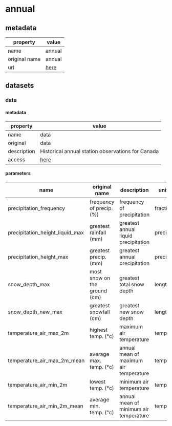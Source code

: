 # annual

## metadata

| property      | value                                                                                                                                                                              |
|---------------|------------------------------------------------------------------------------------------------------------------------------------------------------------------------------------|
| name          | annual                                                                                                                                                                             |
| original name | annual                                                                                                                                                                             |
| url           | [here](https://www.canada.ca/en/environment-climate-change/services/climate-change/canadian-centre-climate-services/display-download/technical-documentation-daily-data.html#toc0) |

## datasets

### data

#### metadata

| property    | value                                                                                                                                                                              |
|-------------|------------------------------------------------------------------------------------------------------------------------------------------------------------------------------------|
| name        | data                                                                                                                                                                               |
| original    | data                                                                                                                                                                               |
| description | Historical annual station observations for Canada                                                                                                                                  |
| access      | [here](https://www.canada.ca/en/environment-climate-change/services/climate-change/canadian-centre-climate-services/display-download/technical-documentation-daily-data.html#toc0) |

#### parameters

| name                            | original name                | description                            | unit type     | unit          | constraints |
|---------------------------------|------------------------------|----------------------------------------|---------------|---------------|-------------|
| precipitation_frequency         | frequency of precip. (%)     | frequency of precipitation             | fraction      | %             | >=0,<=100   |
| precipitation_height_liquid_max | greatest rainfall (mm)       | greatest annual liquid precipitation   | precipitation | mm            | >=0         |
| precipitation_height_max        | greatest precip. (mm)        | greatest annual precipitation          | precipitation | mm            | >=0         |
| snow_depth_max                  | most snow on the ground (cm) | greatest total snow depth              | length_short  | cm            | >=0         |
| snow_depth_new_max              | greatest snowfall (cm)       | greatest new snow depth                | length_short  | cm            | >=0         |
| temperature_air_max_2m          | highest temp. (°c)           | maximum air temperature                | temperature   | °C            | -           |
| temperature_air_max_2m_mean     | average max. temp. (°c)      | annual mean of maximum air temperature | temperature   | °C            | -           |
| temperature_air_min_2m          | lowest temp. (°c)            | minimum air temperature                | temperature   | °C            | -           |
| temperature_air_min_2m_mean     | average min. temp. (°c)      | annual mean of minimum air temperature | temperature   | °C            | -           |
